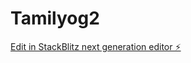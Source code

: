 # Tamilyog2

[Edit in StackBlitz next generation editor ⚡️](https://stackblitz.com/~/github.com/RenukaGawande2022/Tamilyog2)